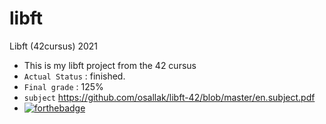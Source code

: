 # libft
Libft (42cursus) 2021
- This is my libft project from the 42 cursus
- ``Actual Status`` : finished.
- ``Final grade``        : 125%
- ``subject`` https://github.com/osallak/libft-42/blob/master/en.subject.pdf
 - [![forthebadge](https://forthebadge.com/images/badges/made-with-c.svg)](https://forthebadge.com)
